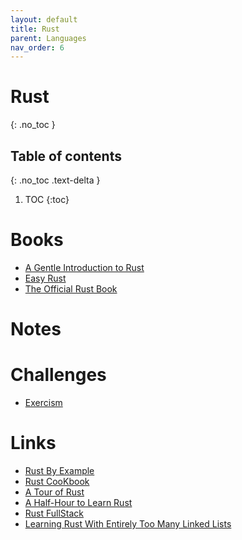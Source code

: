 ```yaml
---
layout: default
title: Rust
parent: Languages
nav_order: 6
---
```


# Rust
{: .no_toc }

## Table of contents
{: .no_toc .text-delta }

1. TOC
{:toc}

# Books

- [A Gentle Introduction to Rust](https://stevedonovan.github.io/rust-gentle-intro/)
- [Easy Rust](https://dhghomon.github.io/easy_rust/Chapter_1.html)
- [The Official Rust Book](https://doc.rust-lang.org/book/)

# Notes

# Challenges

- [Exercism](https://exercism.io/my/tracks/rust)

# Links

- [Rust By Example](https://doc.rust-lang.org/stable/rust-by-example/index.html)
- [Rust CooKbook](https://rust-lang-nursery.github.io/rust-cookbook/intro.html)
- [A Tour of Rust](https://tourofrust.com/TOC_en.html)
- [A Half-Hour to Learn Rust](https://fasterthanli.me/articles/a-half-hour-to-learn-rust)
- [Rust FullStack](https://github.com/steadylearner/Rust-Full-Stack)
- [Learning Rust With Entirely Too Many Linked Lists](https://cglab.ca/~abeinges/blah/too-many-lists/book/README.html)
